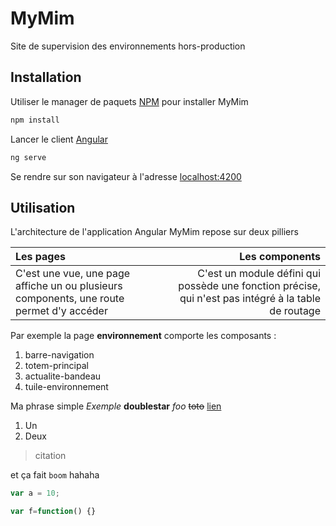# MyMim

Site de supervision des environnements hors-production

## Installation

Utiliser le manager de paquets [NPM](https://www.npmjs.com/) pour installer MyMim

```bash
npm install
```

Lancer le client [Angular](https://angular.io)

```bash
ng serve
```

Se rendre sur son navigateur à l'adresse [localhost:4200](127.0.0.1:4200)

## Utilisation

L'architecture de l'application Angular MyMim repose sur deux pilliers

Les pages | Les components
:- | -:
C'est une vue, une page affiche un ou plusieurs components, une route permet d'y accéder | C'est un module défini qui possède une fonction précise, qui n'est pas intégré à la table de routage

Par exemple la page **environnement** comporte les composants :

1. barre-navigation
2. totem-principal
3. actualite-bandeau
4. tuile-environnement



Ma phrase simple *Exemple*
**doublestar**
_foo_
~~toto~~
[lien](http://wwwgoogle.com)



1. Un
2. Deux

> citation

et ça fait `boom` hahaha

```javascript
var a = 10;

var f=function() {}
```

